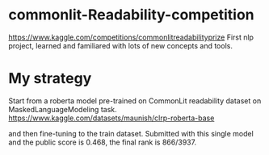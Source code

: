 # commonlit-Readability-competition
https://www.kaggle.com/competitions/commonlitreadabilityprize
First nlp project, learned and familiared with lots of new concepts and tools.

# My strategy 
Start from a roberta model pre-trained on CommonLit readability dataset on MaskedLanguageModeling task.
https://www.kaggle.com/datasets/maunish/clrp-roberta-base

and then fine-tuning to the train dataset.
Submitted with this single model and the public score is 0.468, the final rank is 866/3937.
